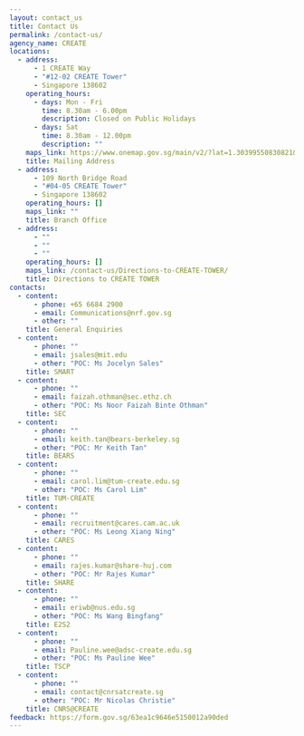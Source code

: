 ```yaml
---
layout: contact_us
title: Contact Us
permalink: /contact-us/
agency_name: CREATE
locations:
  - address:
      - 1 CREATE Way
      - "#12-02 CREATE Tower"
      - Singapore 138602
    operating_hours:
      - days: Mon - Fri
        time: 8.30am - 6.00pm
        description: Closed on Public Holidays
      - days: Sat
        time: 8.30am - 12.00pm
        description: ""
    maps_link: https://www.onemap.gov.sg/main/v2/?lat=1.30399550830821&lng=103.773492152648
    title: Mailing Address
  - address:
      - 109 North Bridge Road
      - "#04-05 CREATE Tower"
      - Singapore 138602
    operating_hours: []
    maps_link: ""
    title: Branch Office
  - address:
      - ""
      - ""
      - ""
    operating_hours: []
    maps_link: /contact-us/Directions-to-CREATE-TOWER/
    title: Directions to CREATE TOWER
contacts:
  - content:
      - phone: +65 6684 2900
      - email: Communications@nrf.gov.sg
      - other: ""
    title: General Enquiries
  - content:
      - phone: ""
      - email: jsales@mit.edu
      - other: "POC: Ms Jocelyn Sales"
    title: SMART
  - content:
      - phone: ""
      - email: faizah.othman@sec.ethz.ch
      - other: "POC: Ms Noor Faizah Binte Othman"
    title: SEC
  - content:
      - phone: ""
      - email: keith.tan@bears-berkeley.sg
      - other: "POC: Mr Keith Tan"
    title: BEARS
  - content:
      - phone: ""
      - email: carol.lim@tum-create.edu.sg
      - other: "POC: Ms Carol Lim"
    title: TUM-CREATE
  - content:
      - phone: ""
      - email: recruitment@cares.cam.ac.uk
      - other: "POC: Ms Leong Xiang Ning"
    title: CARES
  - content:
      - phone: ""
      - email: rajes.kumar@share-huj.com
      - other: "POC: Mr Rajes Kumar"
    title: SHARE
  - content:
      - phone: ""
      - email: eriwb@nus.edu.sg
      - other: "POC: Ms Wang Bingfang"
    title: E2S2
  - content:
      - phone: ""
      - email: Pauline.wee@adsc-create.edu.sg
      - other: "POC: Ms Pauline Wee"
    title: TSCP
  - content:
      - phone: ""
      - email: contact@cnrsatcreate.sg
      - other: "POC: Mr Nicolas Christie"
    title: CNRS@CREATE
feedback: https://form.gov.sg/63ea1c9646e5150012a90ded
---
```

